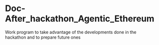 # Doc-After_hackathon_Agentic_Ethereum
Work program to take advantage of the developments done in the hackathon and to prepare future ones
